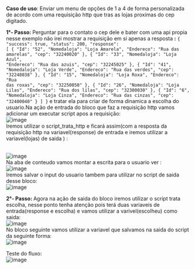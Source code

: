 <b>Caso de uso</b>: Enviar um menu de opções de 1 a 4 de forma personalizada de acordo com uma requisição http que tras as lojas proximas do cep digitado.

<b>1°- Passo: </b> Perguntar para o contato o cep dele e bater com uma api propia nesse exemplo não irei mostrar a requisição em si apenas a resposta <b>:</b>
<code>{ "success": true, "status": 200, "response": [ { "Id": "52", "Nomedaloja": "Loja Amarela", "Endereco": "Rua das amarelas", "cep": "32240020" }, { "Id": "33", "Nomedaloja": "Loja Azul", "Endereco": "Rua das azuis", "cep": "32245025" }, { "Id": "41", "Nomedaloja": "Loja Verde", "Endereco": "Rua das verdes", "cep": "32248038" }, { "Id": "15", "Nomedaloja": "Loja Roxa", "Endereco": "Rua das roxas", "cep": "32250050" }, { "Id": "26", "Nomedaloja": "Loja Lilas", "Endereco": "Rua dos lilas", "cep": "32300030" }, { "Id": "6", "Nomedaloja": "Loja Cinza", "Endereco": "Rua das cinzas", "cep": "32400040" } ] }</code>
e tratar ela para criar de forma dinamica a escolha do usuario.Na ação de entrada do bloco que faz a requisição http vamos adicionar um executar script apos a requisição:
<br>![image](https://user-images.githubusercontent.com/18338341/153756645-3e369f80-e720-40c7-aecc-0140f8c3861d.png)</br>
Iremos utilizar o script_trata_http e ficará assim(com a resposta da requisição http na variavel(response) de entrada e iremos utilizar a variavel(lojas) de saida ) :

<br>![image](https://user-images.githubusercontent.com/18338341/153756693-17ca33c6-83c4-47fd-8f8d-351207d757c2.png)</br>
Na aba de conteudo vamos montar a escrita para o usuario ver : 
<br>![image](https://user-images.githubusercontent.com/18338341/153756788-d2e06eef-1f97-4f59-b03f-3017dfa04c21.png)</br>
Iremos salvar o input do usuario tambem para utilizar no script de saida desse bloco: 
<br> ![image](https://user-images.githubusercontent.com/18338341/153756819-f592f306-316b-4444-911a-15f4b06ffda0.png)</br>

<b>2°- Passo: </b> Agora na ação de saida do bloco iremos utilizar o script trata escolha, nesse ponto tenha atenção pois terá duas variaveis de entrada(response e escolha) e vamos utilizar a varivel(escolheu) como saida:
<br>![image](https://user-images.githubusercontent.com/18338341/153756874-ca36c0a8-533f-4373-a3c6-1aae677445da.png)</br>
No bloco seguinte vamos utilizar a variavel que salvamos na saida do script da seguinte forma:
<br> ![image](https://user-images.githubusercontent.com/18338341/153756917-701fa44c-3143-43d5-b8a2-fb8d6d72fb70.png)
</br>



Teste do fluxo:
<br>![image](https://user-images.githubusercontent.com/18338341/153755925-b6a65e54-6fe1-400e-a666-8c113eb5c7ff.png)
